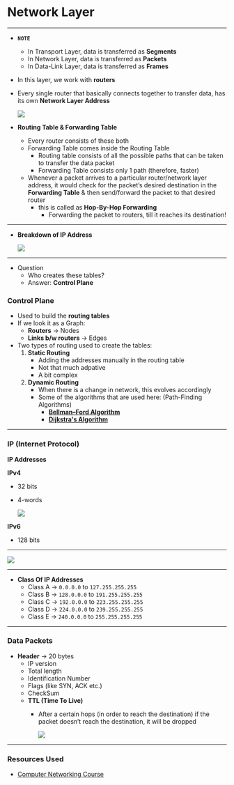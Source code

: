 # Network Layer

---

- **`NOTE`**
    - In Transport Layer, data is transferred as **Segments**
    - In Network Layer, data is transferred as **Packets**
    - In Data-Link Layer, data is transferred as **Frames**
- In this layer, we work with **routers**
- Every single router that basically connects together to transfer data, has its own **Network Layer Address**
    
    ![](https://user-images.githubusercontent.com/72245772/185274649-20c41c88-e77a-4d5f-b80e-958ad7500542.png)
    
- **Routing Table & Forwarding Table**
    - Every router consists of these both
    - Forwarding Table comes inside the Routing Table
        - Routing table consists of all the possible paths that can be taken to transfer the data packet
        - Forwarding Table consists only 1 path (therefore, faster)
    - Whenever a packet arrives to a particular router/network layer address, it would check for the packet’s desired destination in the **Forwarding Table** & then send/forward the packet to that desired router
        - this is called as **Hop-By-Hop Forwarding**
            - Forwarding the packet to routers, till it reaches its destination!

---

- **Breakdown of IP Address**
    
    ![](https://user-images.githubusercontent.com/72245772/185274651-2be15a4f-657e-4dfe-ba30-989344f33ef4.png)
    

---

- Question
    - Who creates these tables?
    - Answer: **Control Plane**

### Control Plane

- Used to build the **routing tables**
- If we look it as a Graph:
    - **Routers** → Nodes
    - **Links b/w routers** → Edges
- Two types of routing used to create the tables:
    1. **Static Routing**
        - Adding the addresses manually in the routing table
        - Not that much adpative
        - A bit complex
    2. **Dynamic Routing**
        - When there is a change in network, this evolves accordingly
        - Some of the algorithms that are used here: (Path-Finding Algorithms)
            - **[Bellman–Ford Algorithm](https://www.geeksforgeeks.org/bellman-ford-algorithm-dp-23/)**
            - **[Dijkstra's Algorithm](https://www.programiz.com/dsa/dijkstra-algorithm)**

---

### IP (Internet Protocol)

**IP Addresses** 

**IPv4**

- 32 bits
- 4-words
    
    ![](https://user-images.githubusercontent.com/72245772/185274654-0249195a-faea-4d1e-b3e8-5abc603ceff1.png)
    

**IPv6**

- 128 bits

---

![](https://user-images.githubusercontent.com/72245772/185274657-69d4d6c5-4074-4622-8513-54343391a397.png)

---

- **Class Of IP Addresses**
    - Class A → `0.0.0.0` to `127.255.255.255`
    - Class B → `128.0.0.0` to `191.255.255.255`
    - Class C → `192.0.0.0` to `223.255.255.255`
    - Class D → `224.0.0.0` to `239.255.255.255`
    - Class E → `240.0.0.0` to `255.255.255.255`

---

### Data Packets

- **Header** → 20 bytes
    - IP version
    - Total length
    - Identification Number
    - Flags (like SYN, ACK etc.)
    - CheckSum
    - **TTL (Time To Live)**
        - After a certain hops (in order to reach the destination) if the packet doesn’t reach the destination, it will be dropped
            
            ![](https://user-images.githubusercontent.com/72245772/185274660-ffb80754-5182-407f-acc5-6c5324a6c4ee.png)
            

---

### Resources Used

- [Computer Networking Course](https://youtu.be/IPvYjXCsTg8)